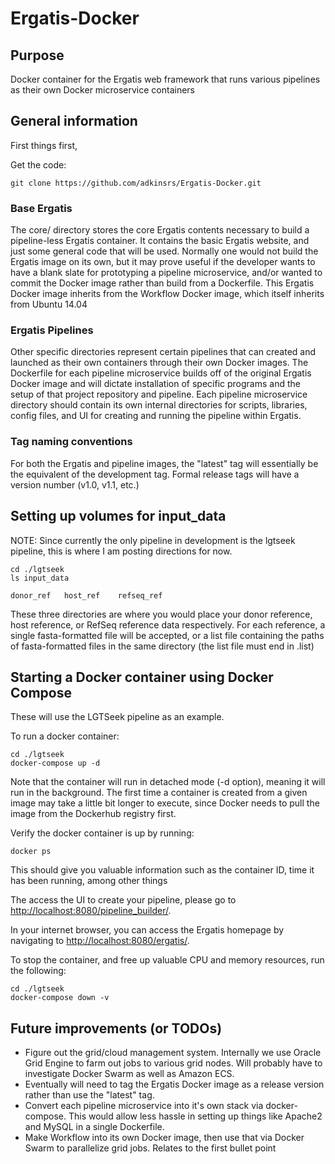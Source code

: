 # Ergatis-Docker

## Purpose
Docker container for the Ergatis web framework that runs various pipelines as their own Docker microservice containers

## General information

First things first,

Get the code:
```
git clone https://github.com/adkinsrs/Ergatis-Docker.git
```

### Base Ergatis
The core/ directory stores the core Ergatis contents necessary to build a pipeline-less Ergatis container.  It contains the basic Ergatis website, and just some general code that will be used.  Normally one would not build the Ergatis image on its own, but it may prove useful if the developer wants to have a blank slate for prototyping a pipeline microservice, and/or wanted to commit the Docker image rather than build from a Dockerfile.  This Ergatis Docker image inherits from the Workflow Docker image, which itself inherits from Ubuntu 14.04

### Ergatis Pipelines
Other specific directories represent certain pipelines that can created and launched as their own containers through their own Docker images.  The Dockerfile for each pipeline microservice builds off of the original Ergatis Docker image and will dictate installation of specific programs and the setup of that project repository and pipeline.  Each pipeline microservice directory should contain its own internal directories for scripts, libraries, config files, and UI for creating and running the pipeline within Ergatis.

### Tag naming conventions
For both the Ergatis and pipeline images, the "latest" tag will essentially be the equivalent of the development tag.  Formal release tags will have a version number (v1.0, v1.1, etc.)

## Setting up volumes for input_data

NOTE:  Since currently the only pipeline in development is the lgtseek pipeline, this is where I am posting directions for now.

```
cd ./lgtseek
ls input_data

donor_ref	host_ref	refseq_ref
```
These three directories are where you would place your donor reference, host reference, or RefSeq reference data respectively.  For each reference, a single fasta-formatted file will be accepted, or a list file containing the paths of fasta-formatted files in the same directory (the list file must end in .list) 

## Starting a Docker container using Docker Compose
These will use the LGTSeek pipeline as an example.

To run a docker container:
```
cd ./lgtseek
docker-compose up -d
```
Note that the container will run in detached mode (-d option), meaning it will run in the background.  The first time a container is created from a given image may take a little bit longer to execute, since Docker needs to pull the image from the Dockerhub registry first.

Verify the docker container is up by running:
```
docker ps
```
This should give you valuable information such as the container ID, time it has been running, among other things

The access the UI to create your pipeline, please go to
[http://localhost:8080/pipeline_builder/](http://localhost:8080/pipeline_builder/).

In your internet browser, you can access the Ergatis homepage by navigating to [http://localhost:8080/ergatis/](http://localhost:8080/ergatis/).

To stop the container, and free up valuable CPU and memory resources, run the following:
```
cd ./lgtseek
docker-compose down -v
```

## Future improvements (or TODOs)
* Figure out the grid/cloud management system.  Internally we use Oracle Grid Engine to farm out jobs to various grid nodes.  Will probably have to investigate Docker Swarm as well as Amazon ECS.
* Eventually will need to tag the Ergatis Docker image as a release version rather than use the "latest" tag.
* Convert each pipeline microservice into it's own stack via docker-compose.  This would allow less hassle in setting up things like Apache2 and MySQL in a single Dockerfile.
* Make Workflow into its own Docker image, then use that via Docker Swarm to parallelize grid jobs.  Relates to the first bullet point
